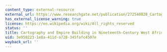 ```yaml
---
content_type: external-resource
external_url: https://www.researchgate.net/publication/272540828_Cartography_and_Empire_Building_in_Nineteenth-Century_West_Africa
has_external_license_warning: true
license: https://en.wikipedia.org/wiki/All_rights_reserved
status: ''
title: Cartography and Empire Building in Nineteenth-Century West Africa
uid: 3e958223-1e8a-411d-a728-345fafc4507e
wayback_url: ''
---
```

